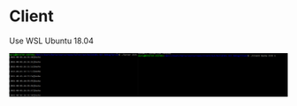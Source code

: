 # Client

Use WSL Ubuntu 18.04
    
<img src="https://github.com/DariaDonskaia/Client/blob/master/image.png">
